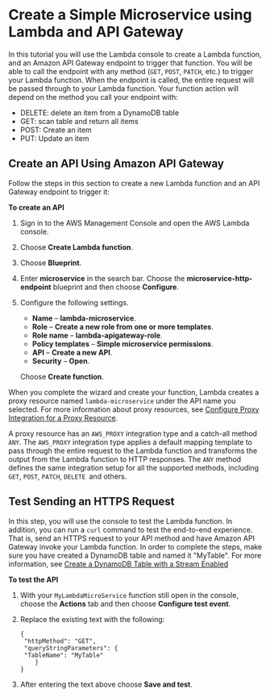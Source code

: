 # Create a Simple Microservice using Lambda and API Gateway<a name="with-on-demand-https-example-configure-event-source_1"></a>

In this tutorial you will use the Lambda console to create a Lambda function, and an Amazon API Gateway endpoint to trigger that function\. You will be able to call the endpoint with any method \(`GET`, `POST`, `PATCH`, etc\.\) to trigger your Lambda function\. When the endpoint is called, the entire request will be passed through to your Lambda function\. Your function action will depend on the method you call your endpoint with: 
+ DELETE: delete an item from a DynamoDB table
+ GET: scan table and return all items
+ POST: Create an item
+ PUT: Update an item

## Create an API Using Amazon API Gateway<a name="with-on-demand-https-example-configure-event-source_2"></a>

Follow the steps in this section to create a new Lambda function and an API Gateway endpoint to trigger it:

**To create an API**

1. Sign in to the AWS Management Console and open the AWS Lambda console\.

1. Choose **Create Lambda function**\.

1. Choose **Blueprint**\.

1. Enter **microservice** in the search bar\. Choose the **microservice\-http\-endpoint** blueprint and then choose **Configure**\.

1. Configure the following settings\.
   + **Name** – **lambda\-microservice**\.
   + **Role** – **Create a new role from one or more templates**\.
   + **Role name** – **lambda\-apigateway\-role**\.
   + **Policy templates** – **Simple microservice permissions**\.
   + **API** – **Create a new API**\.
   + **Security** – **Open**\.

   Choose **Create function**\.

When you complete the wizard and create your function, Lambda creates a proxy resource named `lambda-microservice` under the API name you selected\. For more information about proxy resources, see [Configure Proxy Integration for a Proxy Resource](https://docs.aws.amazon.com/apigateway/latest/developerguide/api-gateway-set-up-simple-proxy.html)\.

A proxy resource has an `AWS_PROXY` integration type and a catch\-all method `ANY`\. The `AWS_PROXY` integration type applies a default mapping template to pass through the entire request to the Lambda function and transforms the output from the Lambda function to HTTP responses\. The `ANY` method defines the same integration setup for all the supported methods, including `GET`, `POST`, `PATCH`, `DELETE `and others\. 

## Test Sending an HTTPS Request<a name="with-on-demand-https-example-configure-event-source-test-end-to-end_1"></a>

In this step, you will use the console to test the Lambda function\. In addition, you can run a `curl` command to test the end\-to\-end experience\. That is, send an HTTPS request to your API method and have Amazon API Gateway invoke your Lambda function\. In order to complete the steps, make sure you have created a DynamoDB table and named it "MyTable"\. For more information, see [Create a DynamoDB Table with a Stream Enabled](with-ddb-example.md#with-ddb-create-buckets)

**To test the API**

1. With your `MyLambdaMicroService` function still open in the console, choose the **Actions** tab and then choose **Configure test event**\.

1. Replace the existing text with the following:

   ```
   {
   	"httpMethod": "GET",
   	"queryStringParameters": {
   	"TableName": "MyTable"
       }
   }
   ```

1. After entering the text above choose **Save and test**\.